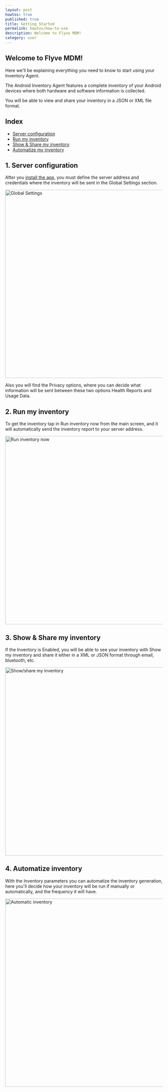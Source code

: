 ```yaml
---
layout: post
howtos: true
published: true
title: Getting Started
permalink: howtos/how-to-use
description: Welcome to Flyve MDM!
category: user
---
```


## Welcome to Flyve MDM!

Here we'll be explaining everything you need to know to start using your Inventory Agent.

The Android Inventory Agent features a complete inventory of your Android devices where both hardware and software information is collected.

You will be able to view and share your inventory in a JSON or XML file format.

## Index

* [Server configuration](#1)
* [Run my inventory](#2)
* [Show & Share my inventory](#3)
* [Automatize my inventory](#4)

## <a name="1"></a>1. Server configuration

After you [install the app](http://flyve.org/android-inventory-agent/howtos/installation), you must define the server address and credentials where the inventory will be sent in the Global Settings section.

<img src="https://git.io/fNcfK" alt="Global Settings" height="600">

Also you will find the Privacy options, where you can decide what information will be sent between these two options Health Reports and Usage Data.

## <a name="2"></a>2. Run my inventory

To get the inventory tap in Run inventory now from the main screen, and it will automatically send the inventory report to your server address.

<img src="https://git.io/fNcfC" alt="Run inventory now" height="600">

## <a name="3"></a>3. Show & Share my inventory

If the Inventory is Enabled, you will be able to see your inventory with Show my inventory and share it either in a XML or JSON format through email, bluetooth, etc.

<img src="https://git.io/fNcJh" alt="Show/share my inventory" height="600">

## <a name="4"></a>4. Automatize inventory

With the Inventory parameters you can automatize the inventory generation, here you'll decide how your inventory will be run if manually or automatically, and the frequency it will have.

<img src="https://git.io/fNcUv" alt="Automatic inventory" height="600">

